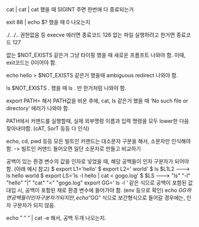 
cat | cat | cat 했을 때 SIGINT 주면 한번에 다 종료되는거

exit 88 | echo $? 했을 때 0 나오는지

./.  ./..  권한없음 등 execve 에러면 종료코드 126
없는 파일 실행하려고 한거면 종료코드 127

없는 $NOT_EXISTS 같은거 그냥 타이핑 했을 때 새로운 프롬프트 나와야 함. 이때, exit코드는 0이어야 함.

echo hello > $NOT_EXISTS 같은거 했을때 ambiguous redirect 나와야 함.


ls $NOT_EXISTS . 했을 때 ls . 만 한거처럼 나와야 함.

export PATH=  해서 PATH값을 비운 후에, cat, ls 같은거 했을 때 ‘No such file or directory’ 에러가 나와야 함.


PATH에서 커맨드를 실행할때, 실제 외부명령 이름과 입력 명령을 모두 lower한 다음 찾아내야함. (cAT, SorT 등등 다 인식)

echo, cd, pwd 등등 모든 빌트인 커맨드는 대소문자 구분을 해서, 소문자만 인식해야함. -> 빌트인 커맨드 들어오면 일단 소문자로 만들고 비교하기


공백이 있는 환경 변수의 값을 인자로 넣었을 때, 해당 공백들이 인자 구분자가 되어야 함. (아래 예시 참고)
$ export L1='hello'
$ export L2=' world'
$ ls $L1L2 ---> ls hello world
$ export LS='ls -l hello | cat < gogo.log'
$ $LS ---> "ls" "-l" "hello" "|" "cat" "<" "gogo.log"
export GG=’           ls -l  ‘ 같은 식으로 공백이 포함된 값 대입 시, 공백이 포함된 채로 환경 변수에 들어가야 함. (env 등으로 확인)
echo $GG 하면 공백들이 인자 구분자가 되지만, echo “$GG” 식으로 보간형식으로 들어갈 경우에는, 인자 구분자가 되지 않음.

echo ” ” ” | cat -e   해서, 공백 두개 나오는지.
